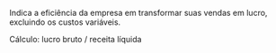 Indica a eficiência da empresa em transformar suas vendas em lucro, excluindo os custos variáveis.

Cálculo: lucro bruto / receita líquida